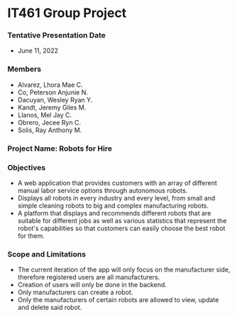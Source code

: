 # IT461 Group Project

### Tentative Presentation Date
* June 11, 2022

### Members
* Alvarez, Lhora Mae C.
* Co, Peterson Anjunie N.  
* Dacuyan, Wesley Ryan Y.  
* Kandt, Jeremy Giles M. 
* Llanos, Mel Jay C.  
* Obrero, Jecee Ryn C.  
* Solis, Ray Anthony M.

### Project Name: Robots for Hire

### Objectives
* A web application that provides customers with an array of different manual labor service options through autonomous robots.
* Displays all robots in every industry and every level, from small and simple cleaning robots to big and complex manufacturing robots. 
* A platform that displays and recommends different robots that are suitable for different jobs as well as various statistics that represent the robot's capabilities so that customers can easily choose the best robot for them.

### Scope and Limitations
* The current iteration of the app will only focus on the manufacturer side, therefore registered users are all manufacturers.
* Creation of users will only be done in the backend.
* Only manufacturers can create a robot.
* Only the manufacturers of certain robots are allowed to view, update and delete said robot.


